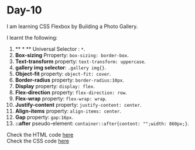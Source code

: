 # Day-10
I am learning CSS Flexbox by Building a Photo Gallery.

I learnt the following: 

1. ** * ** Universal Selector : `*`.  
2. **Box-sizing** Prroperty: `box-sizing: border-box`.    
3. **Text-transform** property: `text-transform: uppercase`.  
4. **gallery img selector**: `.gallery img{}`.  
5. **Object-fit** property: `object-fit: cover`.  
6. **Border-radius** property: `border-radius:10px`.  
7. **Display** property: `display: flex`.  
8. **Flex-direction** property: `flex-direction: row`.  
9. **Flex-wrap** property: `flex-wrap: wrap`.  
10. **Justify-content** property: `justify-content: center`.  
11. **Align-items** property: `align-items: center`.  
12. **Gap** property: `gap:16px`.  
13. **::after** pseudo-element: `container::after{content: "";width: 860px;}`.  

Check the HTML code [here](./full-code.html)  
Check the CSS code [here](./full-code.css) 